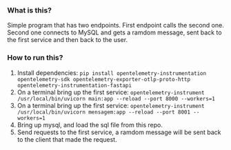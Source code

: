 ### What is this?
Simple program that has two endpoints. First endpoint calls the second one. Second one connects to MySQL and gets a ramdom message, sent back to the first service and then back to the user.

### How to run this?
1. Install dependencies: ```pip install opentelemetry-instrumentation opentelemetry-sdk opentelemetry-exporter-otlp-proto-http  opentelemetry-instrumentation-fastapi```
2. On a terminal bring up the first service: ```opentelemetry-instrument /usr/local/bin/uvicorn main:app --reload --port 8000 --workers=1```
3. On a terminal bring up the first service: ```opentelemetry-instrument /usr/local/bin/uvicorn mensagem:app --reload --port 8001 --workers=1```
4. Bring up mysql, and load the sql file from this repo.
5. Send requests to the first service, a ramdom message will be sent back to the client that made the request.